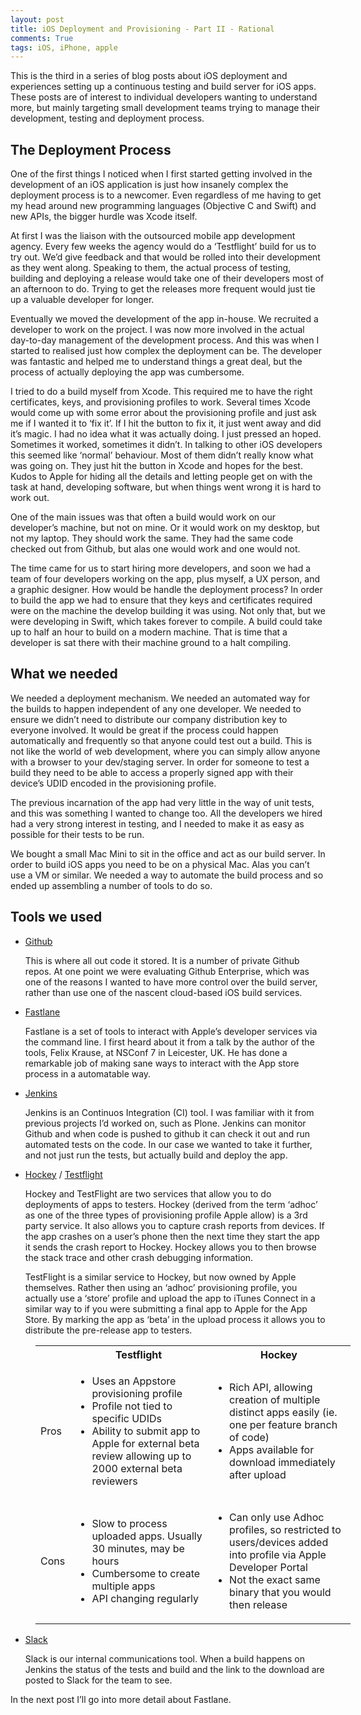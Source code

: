 ```yaml
---
layout: post
title: iOS Deployment and Provisioning - Part II - Rational
comments: True
tags: iOS, iPhone, apple
---
```


<p class="message">
  This is the third in a series of blog posts about iOS deployment and experiences setting up a continuous testing and build server for iOS apps. These posts are of interest to individual developers wanting to understand more, but mainly targeting small development teams trying to manage their development, testing and deployment process.
</p>

## The Deployment Process

One of the first things I noticed when I first started getting involved in the development of an iOS application is just how insanely complex the deployment process is to a newcomer. Even regardless of me having to get my head around new programming languages (Objective C and Swift) and new APIs, the bigger hurdle was Xcode itself.

At first I was the liaison with the outsourced mobile app development agency. Every few weeks the agency would do a ‘Testflight’ build for us to try out. We’d give feedback and that would be rolled into their development as they went along. Speaking to them, the actual process of testing, building and deploying a release would take one of their developers most of an afternoon to do. Trying to get the releases more frequent would just tie up a valuable developer for longer.

Eventually we moved the development of the app in-house. We recruited a developer to work on the project. I was now more involved in the actual day-to-day management of the development process. And this was when I started to realised just how complex the deployment can be. The developer was fantastic and helped me to understand things a great deal, but the process of actually deploying the app was cumbersome. 

I tried to do a build myself from Xcode. This required me to have the right certificates, keys, and provisioning profiles to work. Several times Xcode would come up with some error about the provisioning profile and just ask me if I wanted it to ‘fix it’. If I hit the button to fix it, it just went away and did it’s magic. I had no idea what it was actually doing. I just pressed an hoped. Sometimes it worked, sometimes it didn’t. In talking to other iOS developers this seemed like ‘normal’ behaviour. Most of them didn’t really know what was going on. They just hit the button in Xcode and hopes for the best. Kudos to Apple for hiding all the details and letting people get on with the task at hand, developing software, but when things went wrong it is hard to work out.

One of the main issues was that often a build would work on our developer’s machine, but not on mine. Or it would work on my desktop, but not my laptop. They should work the same. They had the same code checked out from Github, but alas one would work and one would not.

The time came for us to start hiring more developers, and soon we had a team of four developers working on the app, plus myself, a UX person, and a graphic designer. How would be handle the deployment process? In order to build the app we had to ensure that they keys and certificates required were on the machine the develop building it was using. Not only that, but we were developing in Swift, which takes forever to compile. A build could take up to half an hour to build on a modern machine. That is time that a developer is sat there with their machine ground to a halt compiling.

## What we needed

We needed a deployment mechanism. We needed an automated way for the builds to happen independent of any one developer. We needed to ensure we didn’t need to distribute our company distribution key to everyone involved. It would be great if the process could happen automatically and frequently so that anyone could test out a build. This is not like the world of web development, where you can simply allow anyone with a browser to your dev/staging server. In order for someone to test a build they need to be able to access a properly signed app with their device’s UDID encoded in the provisioning profile.

The previous incarnation of the app had very little in the way of unit tests, and this was something I wanted to change too. All the developers we hired had a very strong interest in testing, and I needed to make it as easy as possible for their tests to be run.

We bought a small Mac Mini to sit in the office and act as our build server. In order to build iOS apps you need to be on a physical Mac. Alas you can’t use a VM or similar. We needed a way to automate the build process and so ended up assembling a number of tools to do so.

## Tools we used

- [Github](https://github.com/)

    This is where all out code it stored. It is a number of private Github repos. At one point we were evaluating Github Enterprise, which was one of the reasons I wanted to have more control over the build server, rather than use one of the nascent cloud-based iOS build services.

- [Fastlane](https://fastlane.tools/)

    Fastlane is a set of tools to interact with Apple’s developer services via the command line. I first heard about it from a talk by the author of the tools, Felix Krause, at NSConf 7 in Leicester, UK. He has done a remarkable job of making sane ways to interact with the App store process in a automatable way.

- [Jenkins](https://jenkins-ci.org/)

    Jenkins is an Continuos Integration (CI) tool. I was familiar with it from previous projects I’d worked on, such as Plone. Jenkins can monitor Github and when code is pushed to github it can check it out and run automated tests on the code. In our case we wanted to take it further, and not just run the tests, but actually build and deploy the app.

- [Hockey](http://hockeyapp.net/) / [Testflight](https://developer.apple.com/testflight/)

    Hockey and TestFlight are two services that allow you to do deployments of apps to testers. Hockey (derived from the term ‘adhoc’ as one of the three types of provisioning profile Apple allow) is a 3rd party service. It also allows you to capture crash reports from devices. If the app crashes on a user’s phone then the next time they start the app it sends the crash report to Hockey. Hockey allows you to then browse the stack trace and other crash debugging information.

    TestFlight is a similar service to Hockey, but now owned by Apple themselves. Rather then using an ‘adhoc’ provisioning profile, you actually use a ‘store’ profile and upload the app to iTunes Connect in a similar way to if you were submitting a final app to Apple for the App Store. By marking the app as ‘beta’ in the upload process it allows you to distribute the pre-release app to testers.


<table style="margin-left: 40px">
<tr><th></th><th>Testflight</th><th>Hockey</th></tr>
<tr><td>Pros</td><td>
<!-- Testflight pros -->
<ul>
<li>Uses an Appstore provisioning profile</li>
<li>Profile not tied to specific UDIDs</li>
<li>Ability to submit app to Apple for external beta review allowing up to 2000 external beta reviewers</li>
</ul>
</td>
<td>
<!-- Hockey pros -->
<ul>
<li>Rich API, allowing creation of multiple distinct apps easily (ie. one per feature branch of code)</li>
<li>Apps available for download immediately after upload</li>
</ul>
</td></tr>
<tr><td>Cons</td><td>
<!-- Testflight cons -->
<ul>
<li>Slow to process uploaded apps. Usually 30 minutes, may be hours</li>
<li>Cumbersome to create multiple apps</li>
<li>API changing regularly</li>
</ul>
</td>
<td>
<!-- Hockey cons -->
<ul>
<li>Can only use Adhoc profiles, so restricted to users/devices added into profile via Apple Developer Portal</li>
<li>Not the exact same binary that you would then release</li>
</ul>
</td></tr>


</table>


- [Slack](https://slack.com/)

    Slack is our internal communications tool. When a build happens on Jenkins the status of the tests and build and the link to the download are posted to Slack for the team to see.

In the next post I’ll go into more detail about Fastlane.